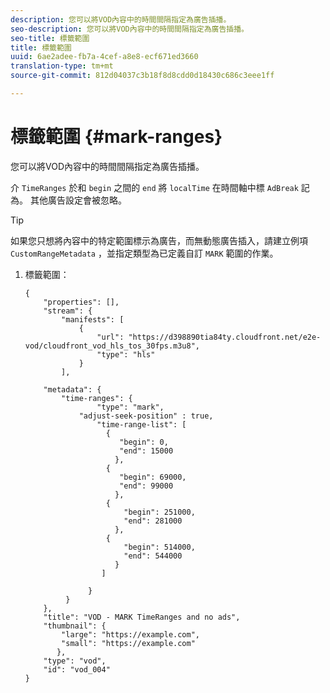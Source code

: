 ```yaml
---
description: 您可以將VOD內容中的時間間隔指定為廣告插播。
seo-description: 您可以將VOD內容中的時間間隔指定為廣告插播。
seo-title: 標籤範圍
title: 標籤範圍
uuid: 6ae2adee-fb7a-4cef-a8e8-ecf671ed3660
translation-type: tm+mt
source-git-commit: 812d04037c3b18f8d8cdd0d18430c686c3eee1ff

---
```



# 標籤範圍 {#mark-ranges}

您可以將VOD內容中的時間間隔指定為廣告插播。

介 `TimeRanges` 於和 `begin` 之間的 `end` 將 `localTime` 在時間軸中標 `AdBreak` 記為。 其他廣告設定會被忽略。

>[!TIP]
>
>如果您只想將內容中的特定範圍標示為廣告，而無動態廣告插入，請建立例項 `CustomRangeMetadata` ，並指定類型為已定義自訂 `MARK` 範圍的作業。

1. 標籤範圍：

   ```
   {   
       "properties": [],
       "stream": {
           "manifests": [
               {
                   "url": "https://d398890tia84ty.cloudfront.net/e2e-vod/cloudfront_vod_hls_tos_30fps.m3u8",
                   "type": "hls"
               }
           ],
   
       "metadata": {
           "time-ranges": {
                   "type": "mark",
               "adjust-seek-position" : true,   
                   "time-range-list": [
                     {
                        "begin": 0,
                        "end": 15000
                       },
                     {
                        "begin": 69000,
                        "end": 99000
                       },
                     {
                         "begin": 251000,
                         "end": 281000
                       },
                     {
                         "begin": 514000,
                         "end": 544000
                       }
                    ]
   
                 }
            }           
       },   
       "title": "VOD - MARK TimeRanges and no ads",
       "thumbnail": {
           "large": "https://example.com",
           "small": "https://example.com"
          },
       "type": "vod",
       "id": "vod_004"
   }
   ```

